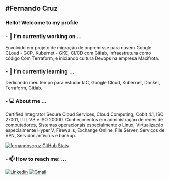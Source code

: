 <h2>#Fernando Cruz</h2>

### Hello! Welcome to my profile
<!-- **fernandoscruz/fernandoscruz** is a ✨ _special_ ✨ repository because its `README.md` (this file) appears on your GitHub profile. -->

<h3> - 🔭 I’m currently working on ... </h3>
Envolvido em projeto de migração de onpremisse para nuvem Google CLoud - GCP, Kubernet - GKE, CI/CD com Gitlab, Infraestrutura como código Com Terraform, e iniciando cultura Devops na empresa Maxifrota.

<h3> - 🌱 I’m currently learning ... </h3>
Dedicando meu tempo para estudar IaC, Google Cloud, Kubernet, Docker, Terraform, Gitlab.

<h3> - 💻 About me  ... </h3>
Certified Integrator Secure Cloud Services, Cloud Computing, Cobit 4.1, ISO 27001, ITIL V3 e ISO 20000.
Conhecimentos em administração de redes de computadores, Sistemas operacionais especialmente o Linux, Virtualização especialmente Hyper V, Firewalls, Exchange Online, File Server, Serviços de VPN, Servidor antivírus e backup.


[![fernandoscruz GitHub Stats](https://github-readme-stats.vercel.app/api?username=fernandoscruz&show_icons=true)](https://github.com/fernandoscruz)


<h3> - 📫 How to reach me: ... </h3>

[![Linkedin](https://img.shields.io/badge/LinkedIn-blue?style=for-the-badge&logo=Linkedin)](https://www.linkedin.com/in/fernandoscruzz)
[![Gmail](https://img.shields.io/badge/-Gmail-c14438?style=for-the-badge&logo=Gmail&logoColor=white&link=mailto:fernandos.cruzz@gmail.com)](mailto:fernandos.cruzz@gmail.com)






